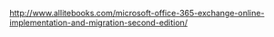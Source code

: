 http://www.allitebooks.com/microsoft-office-365-exchange-online-implementation-and-migration-second-edition/